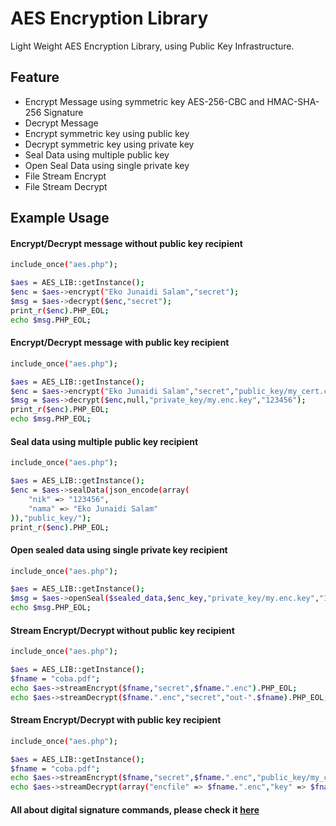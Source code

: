 # AES Encryption Library
Light Weight AES Encryption Library, using Public Key Infrastructure.

## Feature
* Encrypt Message using symmetric key AES-256-CBC and HMAC-SHA-256 Signature
* Decrypt Message 
* Encrypt symmetric key using public key
* Decrypt symmetric key using private key
* Seal Data using multiple public key
* Open Seal Data using single private key
* File Stream Encrypt
* File Stream Decrypt

## Example Usage

#### Encrypt/Decrypt message without public key recipient
```bash
include_once("aes.php");

$aes = AES_LIB::getInstance();
$enc = $aes->encrypt("Eko Junaidi Salam","secret");
$msg = $aes->decrypt($enc,"secret");
print_r($enc).PHP_EOL;
echo $msg.PHP_EOL;
```

#### Encrypt/Decrypt message with public key recipient
```bash
include_once("aes.php");

$aes = AES_LIB::getInstance();
$enc = $aes->encrypt("Eko Junaidi Salam","secret","public_key/my_cert.crt");
$msg = $aes->decrypt($enc,null,"private_key/my.enc.key","123456");
print_r($enc).PHP_EOL;
echo $msg.PHP_EOL;
```

#### Seal data using multiple public key recipient
```bash
include_once("aes.php");

$aes = AES_LIB::getInstance();
$enc = $aes->sealData(json_encode(array(
    "nik" => "123456",
    "nama" => "Eko Junaidi Salam"
)),"public_key/");
print_r($enc).PHP_EOL;
```

#### Open sealed data using single private key recipient
```bash
include_once("aes.php");

$aes = AES_LIB::getInstance();
$msg = $aes->openSeal($sealed_data,$enc_key,"private_key/my.enc.key","123456");
echo $msg.PHP_EOL;
```

#### Stream Encrypt/Decrypt without public key recipient
```bash
include_once("aes.php");

$aes = AES_LIB::getInstance();
$fname = "coba.pdf";
echo $aes->streamEncrypt($fname,"secret",$fname.".enc").PHP_EOL;
echo $aes->streamDecrypt($fname.".enc","secret","out-".$fname).PHP_EOL;
```

#### Stream Encrypt/Decrypt with public key recipient
```bash
include_once("aes.php");

$aes = AES_LIB::getInstance();
$fname = "coba.pdf";
echo $aes->streamEncrypt($fname,"secret",$fname.".enc","public_key/my_cert.crt").PHP_EOL;
echo $aes->streamDecrypt(array("encfile" => $fname.".enc","key" => $fname.".key"),null,"out-".$fname,"private_key/my.enc.key","123456").PHP_EOL;
```

#### All about digital signature commands, please check it [here](https://github.com/ekojs/digital_signature/blob/master/README.md)